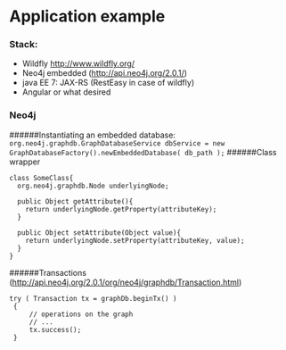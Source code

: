Application example
====
### Stack:
* Wildfly http://www.wildfly.org/
* Neo4j embedded (http://api.neo4j.org/2.0.1/)
* java EE 7: JAX-RS (RestEasy in case of wildfly)
* Angular or what desired

### Neo4j
######Instantiating an embedded database:
```org.neo4j.graphdb.GraphDatabaseService dbService = new GraphDatabaseFactory().newEmbeddedDatabase( db_path );```
######Class wrapper
```
class SomeClass{
  org.neo4j.graphdb.Node underlyingNode;
  
  public Object getAttribute(){
    return underlyingNode.getProperty(attributeKey);
  }
  
  public Object setAttribute(Object value){
    return underlyingNode.setProperty(attributeKey, value);
  }
}
```
######Transactions (http://api.neo4j.org/2.0.1/org/neo4j/graphdb/Transaction.html)
```
try ( Transaction tx = graphDb.beginTx() )
 {
     // operations on the graph
     // ...
     tx.success();
 }
 ```

